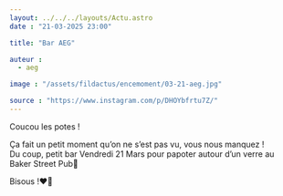 ```yaml
---
layout: ../../../layouts/Actu.astro
date : "21-03-2025 23:00"

title: "Bar AEG"

auteur :
  - aeg

image : "/assets/fildactus/encemoment/03-21-aeg.jpg"

source : "https://www.instagram.com/p/DHOYbfrtu7Z/"
---
```


Coucou les potes !

Ça fait un petit moment qu’on ne s’est pas vu, vous nous manquez !  
Du coup, petit bar Vendredi 21 Mars pour papoter autour d’un verre au Baker Street Pub🍻

Bisous !❤️🔨
